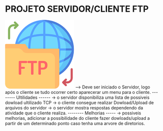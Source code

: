 #   PROJETO SERVIDOR/CLIENTE FTP
<img src="images/ftp.png">
--> Deve ser iniciado o Servidor, logo após o cliente se tudo ocorrer certo aparecerar um menu para o cliente.  
-------- Ultilidades ------
-> o servidor disponibiliza uma lista de possiveis dowload ultilizado TCP    
-> o cliente consegue realizar Dowload/Upload de arquivos do servidor
-> o servidor mostra respostas dependendo da atividade que o cliente realiza.
-------- Melhorias -----
-> possiveis melhorias, adicionar a possibilidade do cliente fazer dowloads/upload
a partir de um determinado ponto caso tenha uma arvore de diretorios.
